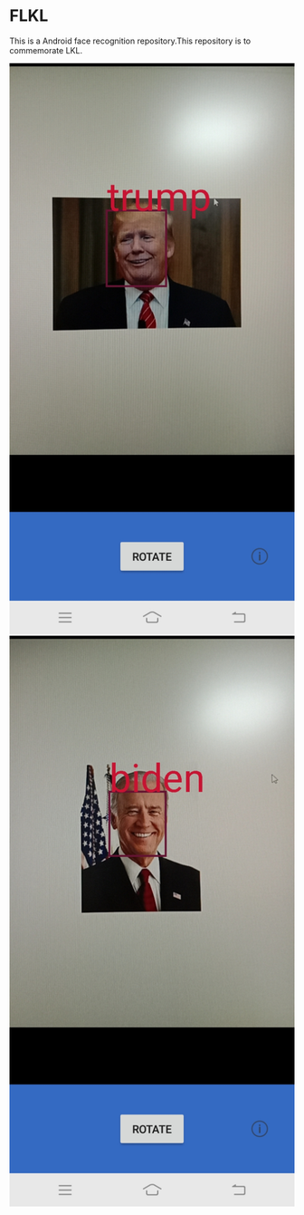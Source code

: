 # FLKL
This is a Android face recognition repository.This repository is to commemorate LKL.

![image](https://github.com/at68701141/FLKL/blob/master/screenshot/Screenshot_20200730_210922.jpg)
![image](https://github.com/at68701141/FLKL/blob/master/screenshot/Screenshot_20200730_211634.jpg)
